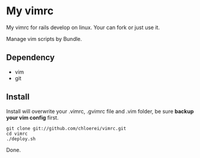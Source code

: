 # My vimrc

My vimrc for rails develop on linux. Your can fork or just use it.

Manage vim scripts by Bundle.

## Dependency

* vim
* git

## Install

Install will overwrite your .vimrc, .gvimrc file and .vim folder, be sure **backup your vim config** first.

    git clone git://github.com/chloerei/vimrc.git
    cd vimrc
    ./deploy.sh

Done.
